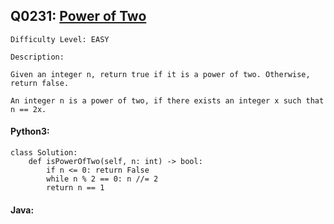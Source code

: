 ## Q0231: [Power of Two](https://leetcode.com/problems/power-of-two/)

```
Difficulty Level: EASY
```

```
Description:

Given an integer n, return true if it is a power of two. Otherwise, return false.

An integer n is a power of two, if there exists an integer x such that n == 2x.
```

#### Python3:

```
class Solution:
    def isPowerOfTwo(self, n: int) -> bool:
        if n <= 0: return False
        while n % 2 == 0: n //= 2
        return n == 1
```

#### Java:

```

```